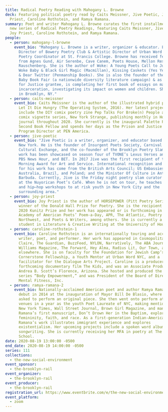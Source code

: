 ```yaml
---
title: Radical Poetry Reading with Mahogany L. Browne
deck: Featuring political poetry read by Caits Meissner, Jive Poetic, Joy
  Priest, Caroline Rothstein, and Ramya Ramana.
summary: Poet and writer Mahogany L. Browne curates the first installment in a
  new series of Radical Poetry Readings, featuring Caits Meissner, Jive Poetic,
  Joy Priest, Caroline Rothstein, and Ramya Ramana.
people:
  - person: mahogany-l-browne
    event_bio: "Mahogany L. Browne is a writer, organizer & educator. Executive
      Director of Bowery Poetry Club & Artistic Director of Urban Word NYC &
      Poetry Coordinator at St. Francis College. Browne has received fellowships
      from Agnes Gund, Air Serenbe, Cave Canem, Poets House, Mellon Research &
      Rauschenberg. She is the author of Woke: A Young Poets Call to Justice,
      Woke Baby & Black Girl Magic (Macmillan), Kissing Caskets (Yes Yes Books)
      & Dear Twitter (Penmanship Books). She is also the founder of the Woke
      Baby Book Fair (a nationwide diversity literature campaign) & as an Arts
      for Justice grantee, is completing her first book of essays on mass
      incarceration, investigating its impact on women and children. She lives
      in Brooklyn, NY."
  - person: caits-meissner
    event_bio: Caits Meissner is the author of the illustrated hybrid poetry book
      Let It Die Hungry (The Operating System, 2016). Her latest projects
      include the DIY comix poetry zine Pep Talks For Broke(n) People and a
      comix vignette series, New York Strange, publishing monthly in Hobart
      journal throughout 2020. She currently is the inaugural Palette Poetry
      Second Book Fellow and spends her days as the Prison and Justice Writing
      Program Director at PEN America.
  - person: jive-poetic
    event_bio: "Jive Poetic is a writer, organizer, and educator based in Brooklyn,
      New York. He is the founder of Insurgent Poets Society, Carnival Slam:
      Cultural Exchange, and the co-founder of the Brooklyn Poetry Slam. His
      work has been showcased on season four of TVONE’s Lexus Verses and Flow,
      PBS News Hour, and BET. In 2017 Jive was the first recipient of the John
      Morning Award for Art and Service. International recognition and support
      for his work has come from the British Arts Council; US Embassies in
      Australia, Brazil, and Poland; and the Minister Of Culture in Antigua and
      Barbuda. Currently, Jive is the Friday night poetry slam curator and host
      at the Nuyorican Poet’s Café. When he is not on tour, he teaches poetry
      and hip–hop workshops to at risk youth in New York City and the
      surrounding area."
  - person: joy-priest
    event_bio: Joy Priest is the author of HORSEPOWER (Pitt Poetry Series, 2020),
      winner of the Donald Hall Prize for Poetry. She is the recipient of the
      2020 Kunitz Prize and her work has appeared or is forthcoming in the
      Academy of American Poets’ Poem-a-Day, APR, The Atlantic, Poetry
      Northwest, and Poets & Writers, among others. She is currently a doctoral
      student in Literature & Creative Writing at the University of Houston.
  - person: caroline-rothstein-1
    event_bio: Caroline Rothstein is an internationally touring and acclaimed
      writer, poet, and performer. Her work has appeared in Cosmopolitan, Marie
      Claire, The Guardian, BuzzFeed, NYLON, Narratively, The ABA Journal,
      Williams Magazine, The Forward, Hey Alma, Radius Lit, Our Town, and
      elsewhere. She is on faculty for the Foundation for Jewish Camp’s annual
      Cornerstone Fellowship, a Youth Mentor at Urban Word NYC, and a
      facilitator for the Dialogue Arts Project. Caroline is a producer on the
      forthcoming documentary film The Kids, and was an Associate Producer on
      Andrea B. Scott’s Florence, Arizona. She hosted and produced the YouTube
      series “Body Empowerment,” and was President of the Board of Directors for
      Mental Fitness, Inc.
  - person: ramya-ramana-2
    event_bio: Nationally-acclaimed American poet and author Ramya Ramana made her
      debut in 2014 at the inauguration of Mayor Bill De Blasio, where she was
      asked to perform an original piece. She then went onto perform at over 200
      venues in a year as the youth Poet Laureate of NYC, making mentions in the
      New York Times, Wall Street Journal, Brown Girl Magazine, and many more.
      Ramana’s first manuscript, Don’t Drown Her in the Baptism, explores
      femininity, faith, and race. As a first-generation Indian-American,
      Ramana’s work illustrates immigrant experience and explores
      existentialism. Her upcoming projects include a spoken word album, and
      songwriting. She is currently receiving her MFA in poetry at The New
      School.
date: 2020-08-19 13:00:00 -0500
end_date: 2020-08-19 14:00:00 -0500
series: 111
collections:
  - the-new-social-environment
event_sponsor:
  - the-brooklyn-rail
event_organizer:
  - the-brooklyn-rail
event_producer:
  - the-brooklyn-rail
registration_url: https://www.eventbrite.com/e/the-new-social-environment-111-radical-poetry-with-mahogany-l-browne-tickets-117063797971?aff=ebdssbonlinesearch
event_platform:
  - zoom
---
```

